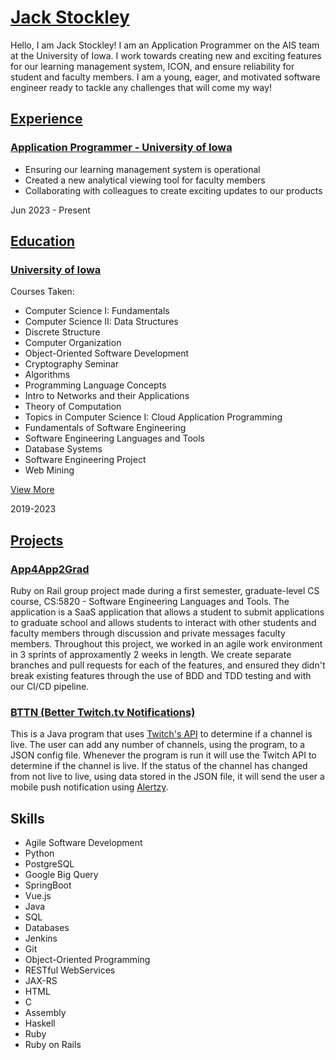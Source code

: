 # [Jack Stockley](https://www.linkedin.com/in/jack-stockley/)

Hello, I am Jack Stockley! I am an Application Programmer on the AIS team at the University of Iowa. I work towards creating new and exciting features for our learning management system, ICON, and ensure reliability for student and faculty members. I am a young, eager, and motivated software engineer ready to tackle any challenges that will come my way!

## [Experience](experience)

### [Application Programmer - University of Iowa](https://its.uiowa.edu/about/ais)

* Ensuring our learning management system is operational
* Created a new analytical viewing tool for faculty members
* Collaborating with colleagues to create exciting updates to our products

Jun 2023 - Present

## [Education](education)

### [University of Iowa](https://cs.uiowa.edu/)

Courses Taken:

* Computer Science I: Fundamentals
* Computer Science II: Data Structures
* Discrete Structure
* Computer Organization
* Object-Oriented Software Development
* Cryptography Seminar
* Algorithms
* Programming Language Concepts
* Intro to Networks and their Applications
* Theory of Computation
* Topics in Computer Science I: Cloud Application Programming
* Fundamentals of Software Engineering
* Software Engineering Languages and Tools
* Database Systems
* Software Engineering Project
* Web Mining

[View More](courses)

2019-2023

## [Projects](projects)

### [App4App2Grad](https://github.com/jnstockley/App4App2Grad)

Ruby on Rail group project made during a first semester, graduate-level CS course, CS:5820 - Software Engineering Languages and Tools. The application is a SaaS application that allows a student to submit applications to graduate school and allows students to interact with other students and faculty members through discussion and private messages faculty members. Throughout this project, we worked in an agile work environment in 3 sprints of approxamently 2 weeks in length. We create separate branches and pull requests for each of the features, and ensured they didn't break existing features through the use of BDD and TDD testing and with our CI/CD pipeline.

### [BTTN (Better Twitch.tv Notifications)](https://github.com/jnstockley/BTTN)

This is a Java program that uses [Twitch's API](https://dev.twitch.tv/docs/api/) to determine if a channel is live. The user can add any number of channels, using the program, to a JSON config file. Whenever the program is run it will use the Twitch API to determine if the channel is live. If the status of the channel has changed from not live to live, using data stored in the JSON file, it will send the user a mobile push notification using [Alertzy](https://alertzy.app).

## Skills

* Agile Software Development
* Python
* PostgreSQL
* Google Big Query
* SpringBoot
* Vue.js
* Java
* SQL
* Databases
* Jenkins
* Git
* Object-Oriented Programming
* RESTful WebServices
* JAX-RS
* HTML
* C
* Assembly
* Haskell
* Ruby
* Ruby on Rails
